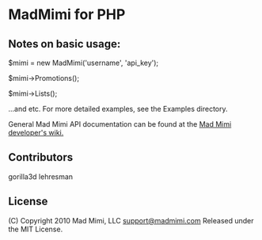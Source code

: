 # MadMimi for PHP

## Notes on basic usage:
$mimi = new MadMimi('username', 'api_key');

$mimi->Promotions();

$mimi->Lists();

...and etc. For more detailed examples, see the Examples directory.

General Mad Mimi API documentation can be found at the [Mad Mimi developer's wiki.](http://madmimi.com/developer)

## Contributors
gorilla3d
lehresman

## License
(C) Copyright 2010 Mad Mimi, LLC <support@madmimi.com>
Released under the MIT License.